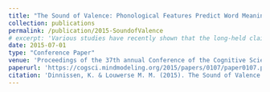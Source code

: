 ```yaml
---
title: "The Sound of Valence: Phonological Features Predict Word Meaning"
collection: publications
permalink: /publication/2015-SoundofValence
# excerpt: 'Various studies have recently shown that the long-held claim that the relation between the sound of a word and its meaning is arbitrary needs to be revisited. In two computational studies we investigated whether word valence can be derived from sound features in English, Dutch and German. In Study 1, we identified the extent to which individual phonological features explained valence scores per language separately. In Study 2, we aimed to determine the optimal combination of cues that can predict valence scores across the three languages using two statistical classifiers and four machine learning classifiers. Our results showed that frequency and word complexity were the most reliable shared cues to predict valence for all three languages, obtaining a correct valence classification of about 60%. This percentage could be enhanced for individual or pairs of languages using additional relevant cues. These findings demonstrated that the claim that the relation between the sound of a word and its meaning is arbitrary is too strong.'
date: 2015-07-01
type: "Conference Paper"
venue: 'Proceedings of the 37th annual Conference of the Cognitive Science Society (CogSci ’15). Austin, TX, USA: Cognitive Science Society'
paperurl: 'https://cogsci.mindmodeling.org/2015/papers/0107/paper0107.pdf'
citation: 'Dinnissen, K. & Louwerse M. M. (2015). The Sound of Valence: Phonological Features Predict Word Meaning. In <i>Proceedings of the 37th annual Conference of the Cognitive Science Society (CogSci ’15)</i>. Austin, TX, USA: Cognitive Science Society.'
---
```

<!-- 
Various studies have recently shown that the long-held claim that the relation between the sound of a word and its meaning is arbitrary needs to be revisited. In two computational studies we investigated whether word valence can be derived from sound features in English, Dutch and German. In Study 1, we identified the extent to which individual phonological features explained valence scores per language separately. In Study 2, we aimed to determine the optimal combination of cues that can predict valence scores across the three languages using two statistical classifiers and four machine learning classifiers. Our results showed that frequency and word complexity were the most reliable shared cues to predict valence for all three languages, obtaining a correct valence classification of about 60%. This percentage could be enhanced for individual or pairs of languages using additional relevant cues. These findings demonstrated that the claim that the relation between the sound of a word and its meaning is arbitrary is too strong. -->
<!-- 
[View paper here](https://cogsci.mindmodeling.org/2015/papers/0107/paper0107.pdf) -->
<!-- 
Recommended citation: Dinnissen, K. & Louwerse M. M. (2015). The Sound of Valence: Phonological Features Predict Word Meaning. In <i>Proceedings of the 37th annual Conference of the Cognitive Science Society (CogSci ’15)</i>. Austin, TX, USA: Cognitive Science Society. https://cogsci.mindmodeling.org/2015/papers/0107/paper0107.pdf -->